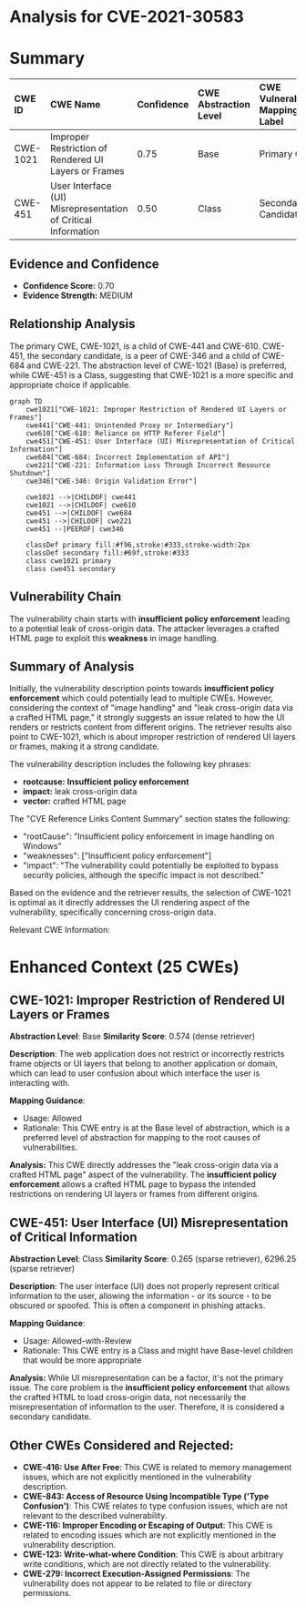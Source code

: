 # Analysis for CVE-2021-30583

# Summary
| CWE ID  | CWE Name                                                          | Confidence | CWE Abstraction Level | CWE Vulnerability Mapping Label | CWE-Vulnerability Mapping Notes |
| :-------- | :---------------------------------------------------------------- | :--------- | :---------------------- | :------------------------------ | :------------------------------ |
| CWE-1021 | Improper Restriction of Rendered UI Layers or Frames             | 0.75       | Base                    | Primary CWE                    | Allowed                       |
| CWE-451  | User Interface (UI) Misrepresentation of Critical Information | 0.50       | Class                   | Secondary Candidate             | Allowed-with-Review           |

## Evidence and Confidence

*   **Confidence Score:** 0.70
*   **Evidence Strength:** MEDIUM

## Relationship Analysis
The primary CWE, CWE-1021, is a child of CWE-441 and CWE-610. CWE-451, the secondary candidate, is a peer of CWE-346 and a child of CWE-684 and CWE-221. The abstraction level of CWE-1021 (Base) is preferred, while CWE-451 is a Class, suggesting that CWE-1021 is a more specific and appropriate choice if applicable.

```mermaid
graph TD
    cwe1021["CWE-1021: Improper Restriction of Rendered UI Layers or Frames"]
    cwe441["CWE-441: Unintended Proxy or Intermediary"]
    cwe610["CWE-610: Reliance on HTTP Referer Field"]
    cwe451["CWE-451: User Interface (UI) Misrepresentation of Critical Information"]
    cwe684["CWE-684: Incorrect Implementation of API"]
    cwe221["CWE-221: Information Loss Through Incorrect Resource Shutdown"]
    cwe346["CWE-346: Origin Validation Error"]

    cwe1021 -->|CHILDOF| cwe441
    cwe1021 -->|CHILDOF| cwe610
    cwe451 -->|CHILDOF| cwe684
    cwe451 -->|CHILDOF| cwe221
    cwe451 --|PEEROF| cwe346

    classDef primary fill:#f96,stroke:#333,stroke-width:2px
    classDef secondary fill:#69f,stroke:#333
    class cwe1021 primary
    class cwe451 secondary
```

## Vulnerability Chain
The vulnerability chain starts with **insufficient policy enforcement** leading to a potential leak of cross-origin data. The attacker leverages a crafted HTML page to exploit this **weakness** in image handling.

## Summary of Analysis
Initially, the vulnerability description points towards **insufficient policy enforcement** which could potentially lead to multiple CWEs. However, considering the context of "image handling" and "leak cross-origin data via a crafted HTML page," it strongly suggests an issue related to how the UI renders or restricts content from different origins. The retriever results also point to CWE-1021, which is about improper restriction of rendered UI layers or frames, making it a strong candidate.

The vulnerability description includes the following key phrases:
*   **rootcause:** **Insufficient policy enforcement**
*   **impact:** leak cross-origin data
*   **vector:** crafted HTML page

The "CVE Reference Links Content Summary" section states the following:
*   "rootCause": "Insufficient policy enforcement in image handling on Windows"
*   "weaknesses": ["Insufficient policy enforcement"]
*   "impact": "The vulnerability could potentially be exploited to bypass security policies, although the specific impact is not described."

Based on the evidence and the retriever results, the selection of CWE-1021 is optimal as it directly addresses the UI rendering aspect of the vulnerability, specifically concerning cross-origin data.

Relevant CWE Information:

# Enhanced Context (25 CWEs)

## CWE-1021: Improper Restriction of Rendered UI Layers or Frames
**Abstraction Level**: Base
**Similarity Score**: 0.574 (dense retriever)

**Description**:
The web application does not restrict or incorrectly restricts frame objects or UI layers that belong to another application or domain, which can lead to user confusion about which interface the user is interacting with.

**Mapping Guidance**:
- Usage: Allowed
- Rationale: This CWE entry is at the Base level of abstraction, which is a preferred level of abstraction for mapping to the root causes of vulnerabilities.

**Analysis:** This CWE directly addresses the "leak cross-origin data via a crafted HTML page" aspect of the vulnerability. The **insufficient policy enforcement** allows a crafted HTML page to bypass the intended restrictions on rendering UI layers or frames from different origins.

## CWE-451: User Interface (UI) Misrepresentation of Critical Information
**Abstraction Level**: Class
**Similarity Score**: 0.265 (sparse retriever), 6296.25 (sparse retriever)

**Description**:
The user interface (UI) does not properly represent critical information to the user, allowing the information - or its source - to be obscured or spoofed. This is often a component in phishing attacks.

**Mapping Guidance**:
- Usage: Allowed-with-Review
- Rationale: This CWE entry is a Class and might have Base-level children that would be more appropriate

**Analysis:** While UI misrepresentation can be a factor, it's not the primary issue. The core problem is the **insufficient policy enforcement** that allows the crafted HTML to load cross-origin data, not necessarily the misrepresentation of information to the user. Therefore, it is considered a secondary candidate.

## Other CWEs Considered and Rejected:

*   **CWE-416: Use After Free**: This CWE is related to memory management issues, which are not explicitly mentioned in the vulnerability description.
*   **CWE-843: Access of Resource Using Incompatible Type ('Type Confusion')**: This CWE relates to type confusion issues, which are not relevant to the described vulnerability.
*   **CWE-116: Improper Encoding or Escaping of Output**: This CWE is related to encoding issues which are not explicitly mentioned in the vulnerability description.
*   **CWE-123: Write-what-where Condition**: This CWE is about arbitrary write conditions, which are not directly related to the vulnerability.
*   **CWE-279: Incorrect Execution-Assigned Permissions**: The vulnerability does not appear to be related to file or directory permissions.